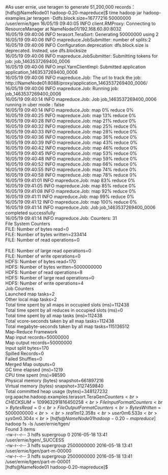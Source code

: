 #As user ernie, use teragen to generate 51,200,000 records：<br>
[hdfs@NameNode01 hadoop-0.20-mapreduce]$ time hadoop jar hadoop-examples.jar teragen -Ddfs.block.size=16777216 50000000 /user/ernie/tgen
16/05/19 09:40:05 INFO client.RMProxy: Connecting to ResourceManager at NameNode01/192.168.60.80:8032<br>
16/05/19 09:40:06 INFO terasort.TeraSort: Generating 50000000 using 2<br>
16/05/19 09:40:06 INFO mapreduce.JobSubmitter: number of splits:2<br>
16/05/19 09:40:06 INFO Configuration.deprecation: dfs.block.size is deprecated. Instead, use dfs.blocksize<br>
16/05/19 09:40:06 INFO mapreduce.JobSubmitter: Submitting tokens for job: job_1463537269400_0006<br>
16/05/19 09:40:06 INFO impl.YarnClientImpl: Submitted application application_1463537269400_0006<br>
16/05/19 09:40:06 INFO mapreduce.Job: The url to track the job: http://NameNode01:8088/proxy/application_1463537269400_0006/<br>
16/05/19 09:40:06 INFO mapreduce.Job: Running job: job_1463537269400_0006<br>
16/05/19 09:40:14 INFO mapreduce.Job: Job job_1463537269400_0006 running in uber mode : false<br>
16/05/19 09:40:14 INFO mapreduce.Job:  map 0% reduce 0%<br>
16/05/19 09:40:25 INFO mapreduce.Job:  map 13% reduce 0%<br>
16/05/19 09:40:28 INFO mapreduce.Job:  map 21% reduce 0%<br>
16/05/19 09:40:32 INFO mapreduce.Job:  map 25% reduce 0%<br>
16/05/19 09:40:33 INFO mapreduce.Job:  map 28% reduce 0%<br>
16/05/19 09:40:36 INFO mapreduce.Job:  map 36% reduce 0%<br>
16/05/19 09:40:39 INFO mapreduce.Job:  map 43% reduce 0%<br>
16/05/19 09:40:42 INFO mapreduce.Job:  map 46% reduce 0%<br>
16/05/19 09:40:45 INFO mapreduce.Job:  map 53% reduce 0%<br>
16/05/19 09:40:48 INFO mapreduce.Job:  map 59% reduce 0%<br>
16/05/19 09:40:52 INFO mapreduce.Job:  map 66% reduce 0%<br>
16/05/19 09:40:55 INFO mapreduce.Job:  map 74% reduce 0%<br>
16/05/19 09:40:58 INFO mapreduce.Job:  map 78% reduce 0%<br>
16/05/19 09:41:01 INFO mapreduce.Job:  map 83% reduce 0%<br>
16/05/19 09:41:05 INFO mapreduce.Job:  map 85% reduce 0%<br>
16/05/19 09:41:08 INFO mapreduce.Job:  map 92% reduce 0%<br>
16/05/19 09:41:11 INFO mapreduce.Job:  map 99% reduce 0%<br>
16/05/19 09:41:12 INFO mapreduce.Job:  map 100% reduce 0%<br>
16/05/19 09:41:14 INFO mapreduce.Job: Job job_1463537269400_0006 completed successfully<br>
16/05/19 09:41:14 INFO mapreduce.Job: Counters: 31<br>
        File System Counters<br>
                FILE: Number of bytes read=0<br>
                FILE: Number of bytes written=233414<br>
                FILE: Number of read operations=0<br><br>
                FILE: Number of large read operations=0<br>
                FILE: Number of write operations=0<br>
                HDFS: Number of bytes read=170<br>
                HDFS: Number of bytes written=5000000000<br>
                HDFS: Number of read operations=8<br>
                HDFS: Number of large read operations=0<br>
                HDFS: Number of write operations=4<br>
        Job Counters <br>
                Launched map tasks=2<br>
                Other local map tasks=2<br>
                Total time spent by all maps in occupied slots (ms)=112438<br>
                Total time spent by all reduces in occupied slots (ms)=0<br>
                Total time spent by all map tasks (ms)=112438<br>
                Total vcore-seconds taken by all map tasks=112438<br>
                Total megabyte-seconds taken by all map tasks=115136512<br>
        Map-Reduce Framework<br>
                Map input records=50000000<br>
                Map output records=50000000<br>
                Input split bytes=170<br>
                Spilled Records=0<br>
                Failed Shuffles=0<br>
                Merged Map outputs=0<br>
                GC time elapsed (ms)=1219<br>
                CPU time spent (ms)=98590<br>
                Physical memory (bytes) snapshot=661897216<br>
                Virtual memory (bytes) snapshot=3127459840<br>
                Total committed heap usage (bytes)=348127232<br>
        org.apache.hadoop.examples.terasort.TeraGen$Counters<br>
                CHECKSUM=109963291816450258<br>
        File Input Format Counters <br>
                Bytes Read=0<br>
        File Output Format Counters <br>
                Bytes Written=5000000000<br>
<br>
real    1m12.358s<br>
user    0m6.533s<br>
sys     0m0.304s<br>
[hdfs@NameNode01 hadoop-0.20-mapreduce]$  hadoop fs -ls /user/ernie/tgen/<br>
Found 3 items<br>
-rw-r--r--   3 hdfs supergroup          0 2016-05-18 13:41 /user/ernie/tgen/_SUCCESS<br>
-rw-r--r--   3 hdfs supergroup 2500000000 2016-05-18 13:41 /user/ernie/tgen/part-m-00000<br>
-rw-r--r--   3 hdfs supergroup 2500000000 2016-05-18 13:41 /user/ernie/tgen/part-m-00001<br>
[hdfs@NameNode01 hadoop-0.20-mapreduce]$ <br>
